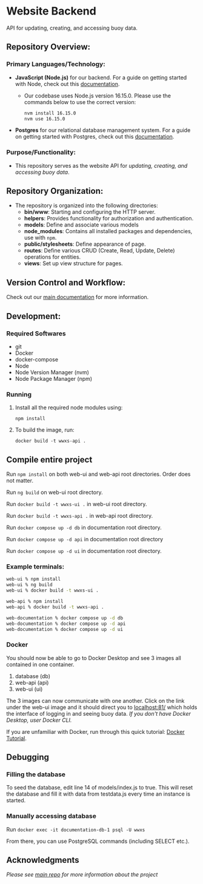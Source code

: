 # Website Backend

API for updating, creating, and accessing buoy data.

## Repository **Overview:**

### Primary Languages/Technology:

- **JavaScript (Node.js)** for our backend. For a guide on getting started with Node, check out this [documentation](https://www.postgresql.org/docs/manuals/).
    - Our codebase uses Node.js version 16.15.0. Please use the commands below to use the correct version:
        
        ```bash
        nvm install 16.15.0
        nvm use 16.15.0
        ```
        
- **Postgres** for our relational database management system. For a guide on getting started with Postgres, check out this [documentation](https://www.postgresql.org/docs/manuals/).

### **Purpose/Functionality:**

- This repository serves as the website API for *updating, creating, and accessing buoy data*.

## **Repository Organization:**

- The repository is organized into the following directories:
    - **bin/www**: Starting and configuring the HTTP server.
    - **helpers**: Provides functionality for authorization and authentication.
    - **models**: Define and associate various models
    - **node_modules**: Contains all installed packages and dependencies, use with `npm`.
    - **public/stylesheets**: Define appearance of page.
    - **routes**: Define various CRUD (Create, Read, Update, Delete) operations for entities.
    - **views**: Set up view structure for pages.

## **Version Control and Workflow:**

Check out our [main documentation](https://github.com/GearyER/WWXS/tree/main#contribution) for more information.

## Development:

### Required Softwares

- git
- Docker
- docker-compose
- Node
- Node Version Manager (nvm)
- Node Package Manager (npm)

### Running

1. Install all the required node modules using:
    
    `npm install`
    
2. To build the image, run:
    
    `docker build -t wwxs-api .`
    

## Compile entire project

Run `npm install` on both web-ui and web-api root directories. Order does not matter.

Run `ng build` on web-ui root directory.

Run `docker build -t wwxs-ui .` in web-ui root directory.

Run `docker build -t wwxs-api .` in web-api root directory.

Run `docker compose up -d db` in documentation root directory.

Run `docker compose up -d api` in documentation root directory

Run `docker compose up -d ui` in documentation root directory.

### Example terminals:

```bash
web-ui % npm install
web-ui % ng build
web-ui % docker build -t wwxs-ui .
```

```bash
web-api % npm install
web-api % docker build -t wwxs-api .
```

```bash
web-documentation % docker compose up -d db
web-documentation % docker compose up -d api
web-documentation % docker compose up -d ui
```

### Docker

You should now be able to go to Docker Desktop and see 3 images all contained in one container.

1. database (db)
2. web-api (api)
3. web-ui (ui)

The 3 images can now communicate with one another. Click on the link under the web-ui image and it should direct you to [localhost:81/](http://localhost:81/) which holds the interface of logging in and seeing buoy data. *If you don't have Docker Desktop, user Docker CLI.*

If you are unfamiliar with Docker, run through this quick tutorial: [Docker Tutorial](https://docs.docker.com/get-started/).

## Debugging

### Filling the database

To seed the database, edit line 14 of models/index.js to true. This will reset the database and fill it with data from testdata.js every time an instance is started.

### Manually accessing database

Run `docker exec -it documentation-db-1 psql -U wwxs`

From there, you can use PostgreSQL commands (including SELECT etc.).

## Acknowledgments

*Please see [main repo](https://github.com/GearyER/WWXS/tree/main) for more information about the project*
